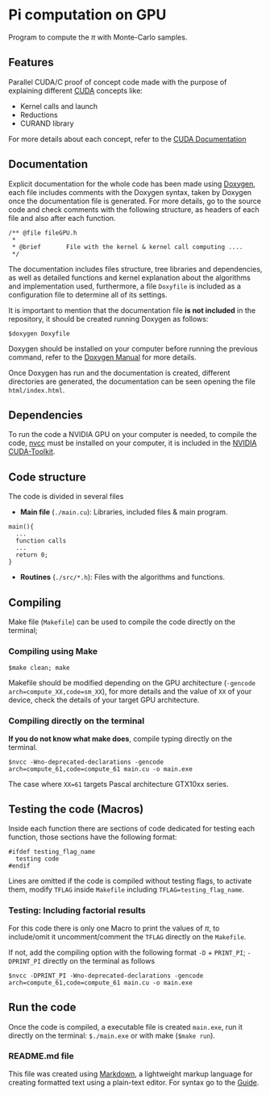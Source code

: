 # Pi computation on GPU

Program to compute the $\pi$ with Monte-Carlo samples.

## Features

Parallel CUDA/C proof of concept code made with the purpose of explaining
different [CUDA](https://developer.nvidia.com/cuda-toolkit) concepts like:

- Kernel calls and launch
- Reductions
- CURAND library

For more details about each concept, refer to the [CUDA
Documentation](https://docs.nvidia.com/cuda/)

## Documentation

Explicit documentation for the whole code has been made using
[Doxygen](https://doxygen.nl/), each file includes comments with the  Doxygen
syntax, taken by Doxygen once the documentation file is generated. For more
details, go to the source code and check comments with the following structure,
as headers of each file and also after each function.

```
/** @file fileGPU.h
 *
 * @brief       File with the kernel & kernel call computing ....
 */

```

The documentation includes files structure, tree libraries and dependencies, as
well as detailed functions and kernel explanation about the algorithms and
implementation used, furthermore, a file `Doxyfile` is included as a
configuration file to determine all of its settings.

It is important to mention that the documentation file **is not included** in
the repository, it should be created running Doxygen as follows:

```
$doxygen Doxyfile
```
Doxygen should be installed on your computer before running the previous
command, refer to the [Doxygen
Manual](https://www.doxygen.nl/manual/starting.html) for more details.

Once Doxygen has run and the documentation is created, different directories
are generated, the documentation can be seen opening the file
`html/index.html`.

## Dependencies

To run the code a NVIDIA GPU on your computer is needed, to compile the code,
[nvcc](https://docs.nvidia.com/cuda/cuda-compiler-driver-nvcc/index.html) must
be installed on your computer, it is included in the [NVIDIA
CUDA-Toolkit](https://developer.nvidia.com/cuda-toolkit).

## Code structure

The code is divided in several files

- <b>Main file</b> (`./main.cu`): Libraries, included files & main program.

```
main(){
  ...
  function calls
  ...
  return 0;
}
```

- **Routines** (`./src/*.h`): Files with the algorithms and functions.

## Compiling

Make file (`Makefile`) can be used to compile the code directly on the terminal; 

### Compiling using Make
```
$make clean; make
```

Makefile should be modified depending on the GPU architecture (`-gencode
arch=compute_XX,code=sm_XX`), for more details and the value of `XX` of your
device, check the details of your target GPU architecture.

### Compiling directly on the terminal
**If you do not know what make does**, compile typing directly on the terminal.

```
$nvcc -Wno-deprecated-declarations -gencode
arch=compute_61,code=compute_61 main.cu -o main.exe
```

The case where `XX=61` targets Pascal architecture GTX10xx series.

## Testing the code (Macros)

Inside each function there are sections of code dedicated for testing 
each function, those sections have the following format:

```
#ifdef testing_flag_name
  testing code
#endif
```
Lines are omitted if the code is compiled without testing flags, to activate
them, modify `TFLAG` inside `Makefile` including `TFLAG=testing_flag_name`.

### Testing: Including factorial results

For this code there is only one Macro to print the values of $\pi$,
to include/omit it uncomment/comment the `TFLAG` directly on the `Makefile`.

If not, add the compiling option with the following format `-D` + `PRINT_PI`;
`-DPRINT_PI` directly on the terminal as follows

```
$nvcc -DPRINT_PI -Wno-deprecated-declarations -gencode
arch=compute_61,code=compute_61 main.cu -o main.exe
```

## Run the code

Once the code is compiled, a executable file is created `main.exe`, run it
directly on the terminal: `$./main.exe` or with make (`$make run`).

### README.md file

This file was created using [Markdown](https://www.markdownguide.org/), a
lightweight markup language for creating formatted text using a plain-text
editor. For syntax go to the
[Guide](https://www.markdownguide.org/basic-syntax/).
